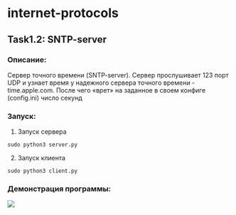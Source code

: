 # internet-protocols
## Task1.2: SNTP-server

### Описание:
Сервер точного времени (SNTP-server).
Сервер прослушивает 123 порт UDP и узнает время у надежного сервера точного времени - time.apple.com.
После чего «врет» на заданное в своем конфиге (config.ini) число секунд

### Запуск:
1.  Запуск сервера
```
sudo python3 server.py
```
2.  Запуск клиента
```
sudo python3 client.py
```

### Демонстрация программы:

![](https://media2.giphy.com/media/v1.Y2lkPTc5MGI3NjExNzg3M2JlM2QxZWMwNTJiMjdlYjExNzRhMDdjOGQwNDY0MjZjYTkwZiZjdD1n/mC9FGg8zmNa4wNJSTu/giphy.gif)
